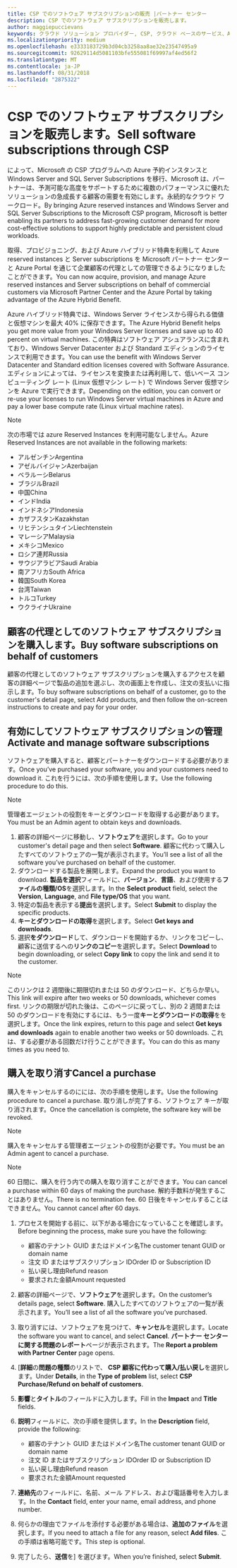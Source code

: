 ```yaml
---
title: CSP でのソフトウェア サブスクリプションの販売 |パートナー センター
description: CSP でのソフトウェア サブスクリプションを販売します。
author: maggiepuccievans
keywords: クラウド ソリューション プロバイダー, CSP, クラウド ベースのサービス、Azure、Azure RI、Windows Server、SQL Server のソフトウェア サブスクリプション
ms.localizationpriority: medium
ms.openlocfilehash: e3333183729b3d04cb3258aa8ae32e23547495a9
ms.sourcegitcommit: 92629114d5081103bfe555081f69997af4ed56f2
ms.translationtype: MT
ms.contentlocale: ja-JP
ms.lasthandoff: 08/31/2018
ms.locfileid: "2875322"
---
```

# <a name="sell-software-subscriptions-through-csp"></a><span data-ttu-id="7114c-104">CSP でのソフトウェア サブスクリプションを販売します。</span><span class="sxs-lookup"><span data-stu-id="7114c-104">Sell software subscriptions through CSP</span></span>

<span data-ttu-id="7114c-105">によって、Microsoft の CSP プログラムへの Azure 予約インスタンスと Windows Server and SQL Server Subscriptions を移行、Microsoft は、パートナーは、予測可能な高度をサポートするために複数のパフォーマンスに優れたソリューションの急成長する顧客の需要を有効にします。永続的なクラウド ワークロード。</span><span class="sxs-lookup"><span data-stu-id="7114c-105">By bringing Azure reserved instances and Windows Server and SQL Server Subscriptions to the Microsoft CSP program, Microsoft is better enabling its partners to address fast-growing customer demand for more cost-effective solutions to support highly predictable and persistent cloud workloads.</span></span> 

<span data-ttu-id="7114c-106">取得、プロビジョニング、および Azure ハイブリッド特典を利用して Azure reserved instances と Server subscriptions を Microsoft パートナー センターと Azure Portal を通じて企業顧客の代理としての管理できるようになりましたことができます。</span><span class="sxs-lookup"><span data-stu-id="7114c-106">You can now acquire, provision, and manage Azure reserved instances and Server subscriptions on behalf of commercial customers via Microsoft Partner Center and the Azure Portal by taking advantage of the Azure Hybrid Benefit.</span></span> 

<span data-ttu-id="7114c-107">Azure ハイブリッド特典では、Windows Server ライセンスから得られる価値と仮想マシンを最大 40% に保存できます。</span><span class="sxs-lookup"><span data-stu-id="7114c-107">The Azure Hybrid Benefit helps you get more value from your Windows Server licenses and save up to 40 percent on virtual machines.</span></span> <span data-ttu-id="7114c-108">この特典はソフトウェア アシュアランスに含まれており、Windows Server Datacenter および Standard エディションのライセンスで利用できます。</span><span class="sxs-lookup"><span data-stu-id="7114c-108">You can use the benefit with Windows Server Datacenter and Standard edition licenses covered with Software Assurance.</span></span> <span data-ttu-id="7114c-109">エディションによっては、ライセンスを変換または再利用して、低いベース コンピューティング レート (Linux 仮想マシン レート) で Windows Server 仮想マシンを Azure で実行できます。</span><span class="sxs-lookup"><span data-stu-id="7114c-109">Depending on the edition, you can convert or re-use your licenses to run Windows Server virtual machines in Azure and pay a lower base compute rate (Linux virtual machine rates).</span></span>

> [!NOTE]  
> <span data-ttu-id="7114c-110">次の市場では azure Reserved Instances を利用可能なしません。</span><span class="sxs-lookup"><span data-stu-id="7114c-110">Azure Reserved Instances are not available in the following markets:</span></span>  
> * <span data-ttu-id="7114c-111">アルゼンチン</span><span class="sxs-lookup"><span data-stu-id="7114c-111">Argentina</span></span>
> * <span data-ttu-id="7114c-112">アゼルバイジャン</span><span class="sxs-lookup"><span data-stu-id="7114c-112">Azerbaijan</span></span>
> * <span data-ttu-id="7114c-113">ベラルーシ</span><span class="sxs-lookup"><span data-stu-id="7114c-113">Belarus</span></span>
> * <span data-ttu-id="7114c-114">ブラジル</span><span class="sxs-lookup"><span data-stu-id="7114c-114">Brazil</span></span>
> * <span data-ttu-id="7114c-115">中国</span><span class="sxs-lookup"><span data-stu-id="7114c-115">China</span></span>
> * <span data-ttu-id="7114c-116">インド</span><span class="sxs-lookup"><span data-stu-id="7114c-116">India</span></span>
> * <span data-ttu-id="7114c-117">インドネシア</span><span class="sxs-lookup"><span data-stu-id="7114c-117">Indonesia</span></span>
> * <span data-ttu-id="7114c-118">カザフスタン</span><span class="sxs-lookup"><span data-stu-id="7114c-118">Kazakhstan</span></span>
> * <span data-ttu-id="7114c-119">リヒテンシュタイン</span><span class="sxs-lookup"><span data-stu-id="7114c-119">Liechtenstein</span></span>
> * <span data-ttu-id="7114c-120">マレーシア</span><span class="sxs-lookup"><span data-stu-id="7114c-120">Malaysia</span></span>
> * <span data-ttu-id="7114c-121">メキシコ</span><span class="sxs-lookup"><span data-stu-id="7114c-121">Mexico</span></span>
> * <span data-ttu-id="7114c-122">ロシア連邦</span><span class="sxs-lookup"><span data-stu-id="7114c-122">Russia</span></span>
> * <span data-ttu-id="7114c-123">サウジアラビア</span><span class="sxs-lookup"><span data-stu-id="7114c-123">Saudi Arabia</span></span>
> * <span data-ttu-id="7114c-124">南アフリカ</span><span class="sxs-lookup"><span data-stu-id="7114c-124">South Africa</span></span>
> * <span data-ttu-id="7114c-125">韓国</span><span class="sxs-lookup"><span data-stu-id="7114c-125">South Korea</span></span>
> * <span data-ttu-id="7114c-126">台湾</span><span class="sxs-lookup"><span data-stu-id="7114c-126">Taiwan</span></span>
> * <span data-ttu-id="7114c-127">トルコ</span><span class="sxs-lookup"><span data-stu-id="7114c-127">Turkey</span></span>
> * <span data-ttu-id="7114c-128">ウクライナ</span><span class="sxs-lookup"><span data-stu-id="7114c-128">Ukraine</span></span>

## <a name="buy-software-subscriptions-on-behalf-of-customers"></a><span data-ttu-id="7114c-129">顧客の代理としてのソフトウェア サブスクリプションを購入します。</span><span class="sxs-lookup"><span data-stu-id="7114c-129">Buy software subscriptions on behalf of customers</span></span>

<span data-ttu-id="7114c-130">顧客の代理としてのソフトウェア サブスクリプションを購入するアクセスを顧客の詳細ページで製品の追加を選ぶし、次の画面上を作成し、注文の支払いに指示します。</span><span class="sxs-lookup"><span data-stu-id="7114c-130">To buy software subscriptions on behalf of a customer, go to the customer's detail page, select Add products, and then follow the on-screen instructions to create and pay for your order.</span></span>

## <a name="activate-and-manage-software-subscriptions"></a><span data-ttu-id="7114c-131">有効にしてソフトウェア サブスクリプションの管理</span><span class="sxs-lookup"><span data-stu-id="7114c-131">Activate and manage software subscriptions</span></span>

<span data-ttu-id="7114c-132">ソフトウェアを購入すると、顧客とパートナーをダウンロードする必要があります。</span><span class="sxs-lookup"><span data-stu-id="7114c-132">Once you’ve purchased your software, you and your customers need to download it.</span></span> <span data-ttu-id="7114c-133">これを行うには、次の手順を使用します。</span><span class="sxs-lookup"><span data-stu-id="7114c-133">Use the following procedure to do this.</span></span> 

>[!NOTE]
><span data-ttu-id="7114c-134">管理者エージェントの役割をキーとダウンロードを取得する必要があります。</span><span class="sxs-lookup"><span data-stu-id="7114c-134">You must be an Admin agent to obtain keys and downloads.</span></span> 

1. <span data-ttu-id="7114c-135">顧客の詳細ページに移動し、**ソフトウェア**を選択します。</span><span class="sxs-lookup"><span data-stu-id="7114c-135">Go to your customer's detail page and then select **Software**.</span></span> <span data-ttu-id="7114c-136">顧客に代わって購入したすべてのソフトウェアの一覧が表示されます。</span><span class="sxs-lookup"><span data-stu-id="7114c-136">You’ll see a list of all the software you’ve purchased on behalf of the customer.</span></span> 
2.  <span data-ttu-id="7114c-137">ダウンロードする製品を展開します。</span><span class="sxs-lookup"><span data-stu-id="7114c-137">Expand the product you want to download.</span></span> <span data-ttu-id="7114c-138">**製品を選択**フィールドに、**バージョン**、**言語**、および使用する**ファイルの種類/OS**を選択します。</span><span class="sxs-lookup"><span data-stu-id="7114c-138">In the **Select product** field, select the **Version**, **Language**, and **File type/OS** that you want.</span></span> 
3.  <span data-ttu-id="7114c-139">特定の製品を表示する**提出**を選択します。</span><span class="sxs-lookup"><span data-stu-id="7114c-139">Select **Submit** to display the specific products.</span></span> 
4.  <span data-ttu-id="7114c-140">**キーとダウンロードの取得**を選択します。</span><span class="sxs-lookup"><span data-stu-id="7114c-140">Select **Get keys and downloads**.</span></span> 
5.  <span data-ttu-id="7114c-141">選択**をダウンロード**して、ダウンロードを開始するか、リンクをコピーし、顧客に送信するへの**リンクのコピー**を選択します。</span><span class="sxs-lookup"><span data-stu-id="7114c-141">Select **Download** to begin downloading, or select **Copy link** to copy the link and send it to the customer.</span></span> 

>[!NOTE]
><span data-ttu-id="7114c-142">このリンクは 2 週間後に期限切れまたは 50 のダウンロード、どちらか早い。</span><span class="sxs-lookup"><span data-stu-id="7114c-142">This link will expire after two weeks or 50 downloads, whichever comes first.</span></span> <span data-ttu-id="7114c-143">リンクの期限が切れた後は、このページに戻ってし、別の 2 週間または 50 のダウンロードを有効にするには、もう一度**キーとダウンロードの取得**をを選択します。</span><span class="sxs-lookup"><span data-stu-id="7114c-143">Once the link expires, return to this page and select **Get keys and downloads** again to enable another two weeks or 50 downloads.</span></span> <span data-ttu-id="7114c-144">これは、する必要がある回数だけ行うことができます。</span><span class="sxs-lookup"><span data-stu-id="7114c-144">You can do this as many times as you need to.</span></span> 


## <a name="cancel-a-purchase"></a><span data-ttu-id="7114c-145">購入を取り消す</span><span class="sxs-lookup"><span data-stu-id="7114c-145">Cancel a purchase</span></span>
<span data-ttu-id="7114c-146">購入をキャンセルするのにには、次の手順を使用します。</span><span class="sxs-lookup"><span data-stu-id="7114c-146">Use the following procedure to cancel a purchase.</span></span> <span data-ttu-id="7114c-147">取り消しが完了する、ソフトウェア キーが取り消されます。</span><span class="sxs-lookup"><span data-stu-id="7114c-147">Once the cancellation is complete, the software key will be revoked.</span></span> 

>[!NOTE]
><span data-ttu-id="7114c-148">購入をキャンセルする管理者エージェントの役割が必要です。</span><span class="sxs-lookup"><span data-stu-id="7114c-148">You must be an Admin agent to cancel a purchase.</span></span> 

>[!NOTE]
><span data-ttu-id="7114c-149">60 日間に、購入を行う内での購入を取り消すことができます。</span><span class="sxs-lookup"><span data-stu-id="7114c-149">You can cancel a purchase within 60 days of making the purchase.</span></span> <span data-ttu-id="7114c-150">解約手数料が発生することはありません。</span><span class="sxs-lookup"><span data-stu-id="7114c-150">There is no termination fee.</span></span> <span data-ttu-id="7114c-151">60 日後をキャンセルすることはできません。</span><span class="sxs-lookup"><span data-stu-id="7114c-151">You cannot cancel after 60 days.</span></span> 

1.  <span data-ttu-id="7114c-152">プロセスを開始する前に、以下がある場合になっていることを確認します。</span><span class="sxs-lookup"><span data-stu-id="7114c-152">Before beginning the process, make sure you have the following:</span></span> 
    -   <span data-ttu-id="7114c-153">顧客のテナント GUID またはドメイン名</span><span class="sxs-lookup"><span data-stu-id="7114c-153">The customer tenant GUID or domain name</span></span>
    -   <span data-ttu-id="7114c-154">注文 ID またはサブスクリプション ID</span><span class="sxs-lookup"><span data-stu-id="7114c-154">Order ID or Subscription ID</span></span>
    -   <span data-ttu-id="7114c-155">払い戻し理由</span><span class="sxs-lookup"><span data-stu-id="7114c-155">Refund reason</span></span>
    -   <span data-ttu-id="7114c-156">要求された金額</span><span class="sxs-lookup"><span data-stu-id="7114c-156">Amount requested</span></span>

2.  <span data-ttu-id="7114c-157">顧客の詳細ページで、**ソフトウェア**を選択します。</span><span class="sxs-lookup"><span data-stu-id="7114c-157">On the customer’s details page, select **Software**.</span></span> <span data-ttu-id="7114c-158">購入したすべてのソフトウェアの一覧が表示されます。</span><span class="sxs-lookup"><span data-stu-id="7114c-158">You’ll see a list of all the software you’ve purchased.</span></span> 

3.  <span data-ttu-id="7114c-159">取り消すには、ソフトウェアを見つけて、**キャンセル**を選択します。</span><span class="sxs-lookup"><span data-stu-id="7114c-159">Locate the software you want to cancel, and select **Cancel**.</span></span> <span data-ttu-id="7114c-160">**パートナー センターに関する問題のレポート**ページが表示されます。</span><span class="sxs-lookup"><span data-stu-id="7114c-160">The **Report a problem with Partner Center** page opens.</span></span> 

4.  <span data-ttu-id="7114c-161">[**詳細**の**問題の種類**のリストで、 **CSP 顧客に代わって購入/払い戻し**を選択します。</span><span class="sxs-lookup"><span data-stu-id="7114c-161">Under **Details**, in the **Type of problem** list, select **CSP Purchase/Refund on behalf of customers**.</span></span>

5.  <span data-ttu-id="7114c-162">**影響**と**タイトル**のフィールドに入力します。</span><span class="sxs-lookup"><span data-stu-id="7114c-162">Fill in the **Impact** and **Title** fields.</span></span> 

6.  <span data-ttu-id="7114c-163">**説明**フィールドに、次の手順を提供します。</span><span class="sxs-lookup"><span data-stu-id="7114c-163">In the **Description** field, provide the following:</span></span> 
    -   <span data-ttu-id="7114c-164">顧客のテナント GUID またはドメイン名</span><span class="sxs-lookup"><span data-stu-id="7114c-164">The customer tenant GUID or domain name</span></span>
    -   <span data-ttu-id="7114c-165">注文 ID またはサブスクリプション ID</span><span class="sxs-lookup"><span data-stu-id="7114c-165">Order ID or Subscription ID</span></span>
    -   <span data-ttu-id="7114c-166">払い戻し理由</span><span class="sxs-lookup"><span data-stu-id="7114c-166">Refund reason</span></span>
    -   <span data-ttu-id="7114c-167">要求された金額</span><span class="sxs-lookup"><span data-stu-id="7114c-167">Amount requested</span></span>

7.  <span data-ttu-id="7114c-168">**連絡先**のフィールドに、名前、メール アドレス、および電話番号を入力します。</span><span class="sxs-lookup"><span data-stu-id="7114c-168">In the **Contact** field, enter your name, email address, and phone number.</span></span> 

8.  <span data-ttu-id="7114c-169">何らかの理由でファイルを添付する必要がある場合は、**追加のファイル**を選択します。</span><span class="sxs-lookup"><span data-stu-id="7114c-169">If you need to attach a file for any reason, select **Add files**.</span></span> <span data-ttu-id="7114c-170">この手順は省略可能です。</span><span class="sxs-lookup"><span data-stu-id="7114c-170">This step is optional.</span></span> 

9.  <span data-ttu-id="7114c-171">完了したら、**送信**を] を選びます。</span><span class="sxs-lookup"><span data-stu-id="7114c-171">When you’re finished, select **Submit**.</span></span>
